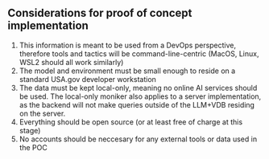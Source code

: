 ## Considerations for proof of concept implementation

1. This information is meant to be used from a DevOps perspective, therefore tools and tactics will be command-line-centric (MacOS, Linux, WSL2 should all work similarly)
1. The model and environment must be small enough to reside on a standard USA.gov developer workstation
1. The data must be kept local-only, meaning no online AI services should be used. The local-only moniker also applies to a server implementation, as the backend will not make queries outside of the LLM+VDB residing on the server.
1. Everything should be open source (or at least free of charge at this stage)
1. No accounts should be neccesary for any external tools or data used in the POC
